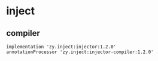 # inject
## compiler
```
implementation 'zy.inject:injector:1.2.0'
annotationProcessor 'zy.inject:injector-compiler:1.2.0'
```